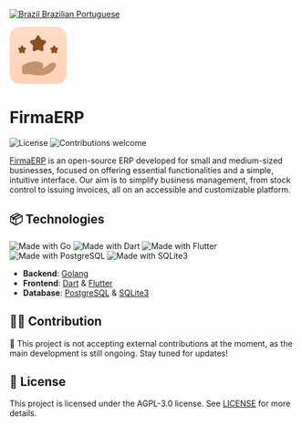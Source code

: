 [![Brazil](https://raw.githubusercontent.com/stevenrskelton/flag-icon/master/png/16/country-4x3/br.png "Brazil") Brazilian Portuguese](https://github.com/FirmaERP/.github/blob/main/profile/README.md)

<img width="100" height="100" src="readme/icon.png" alt="FirmaERP project logo">

# FirmaERP

![License](https://img.shields.io/github/license/FirmaERP/.github?color=orange)
![Contributions welcome](https://img.shields.io/badge/contributions-Closed-orange)

[FirmaERP](https://firmaerp.softyes.com.br) is an open-source ERP developed for small and medium-sized businesses, focused on offering essential functionalities and a simple, intuitive interface. Our aim is to simplify business management, from stock control to issuing invoices, all on an accessible and customizable platform.

## 📦 Technologies

![Made with Go](https://img.shields.io/badge/backend-Golang-orange)
![Made with Dart](https://img.shields.io/badge/frontend-Dart-orange)
![Made with Flutter](https://img.shields.io/badge/frontend-Flutter-orange)
![Made with PostgreSQL](https://img.shields.io/badge/database-Postgres-orange)
![Made with SQLite3](https://img.shields.io/badge/database-SQLite3-orange)

- **Backend**: [Golang](https://go.dev/)
- **Frontend**: [Dart](https://dart.dev/) & [Flutter](https://flutter.dev/)
- **Database**: [PostgreSQL](https://www.postgresql.org/) & [SQLite3](https://www.sqlite.org/)

## 🧑‍💻 Contribution

🚫 This project is not accepting external contributions at the moment, as the main development is still ongoing. Stay tuned for updates!

## 📄 License

This project is licensed under the AGPL-3.0 license. See [LICENSE](https://github.com/FirmaERP/.github/blob/main/LICENSE) for more details.

